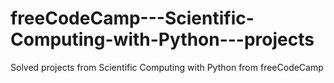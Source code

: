 # freeCodeCamp---Scientific-Computing-with-Python---projects
Solved projects from Scientific Computing with Python from freeCodeCamp
